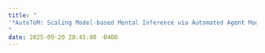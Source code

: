 ```yaml
---
title: "
'*AutoToM: Scaling Model-based Mental Inference via Automated Agent Modeling*' will be presented at NeurIPS 2025 as **Spotlight**!
"
date: 2025-09-20 20:45:00 -0400
---
```

